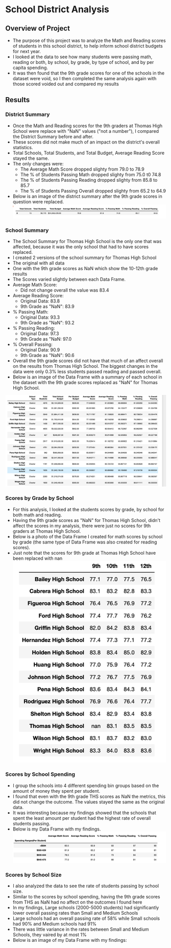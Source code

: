 # School District Analysis
## Overview of Project
* The purpose of this project was to analyze the Math and Reading scores of students in this school district, to help inform school district budgets for next year. 
* I looked at the data to see how many students were passing math, reading or both, by school, by grade, by type of school, and by per capita spending.  
* It was then found that the 9th grade scores for one of the schools in the dataset were void, so I then completed the same analysis again with those scored voided out and compared my results
## Results
### District Summary
* Once the Math and Reading scores for the 9th graders at Thomas High School were replace with "NaN" values ("not a number"), I compared the District Summary before and after.
* These scores did not make much of an impact on the district's overall statistics.  
* Total Schools, Total Students, and Total Budget, Average Reading Score stayed the same.
* The only changes were:
  * The Average Math Score dropped slighty from 79.0 to 78.9
  * The % of Students Passing Math dropped slighty from 75.0 t0 74.8
  * The % of Students Passing Reading dropped slighty from 85.8 to 85.7
  * The % of Students Passing Overall dropped slighty from 65.2 to 64.9
* Below is an image of the district summary after the 9th grade scores in question were replaced.
![](images/district_summary.png)
### School Summary
* The School Summary for Thomas High School is the only one that was affected, because it was the only school that had to have scores replaced.
* I created 2 versions of the school summary for Thomas High School
 * The original with all data
 * One with the 9th grade scores as NaN which show the 10-12th grade results
* The Scores varied slightly between each Data Frame.  
 * Average Math Score:
   * Did not change overall the value was 83.4
 * Average Reading Score:
   * Original Data: 83.8
   * 9th Grade as "NaN": 83.9
 * % Passing Math: 
   * Original Data: 93.3
   * 9th Grade as "NaN": 93.2
 * % Passing Reading:
   * Original Data: 97.3
   * 9th Grade as "NaN: 97.0
 * % Overall Passing:
   * Original Data: 90.9
   * 9th Grade as "NaN": 90.6
* Overall the 9th grade scores did not have that much of an affect overall on the results from Thomas High School.  The biggest changes in the data were only 0.3% less students passed reading and passed overall.
* Below is an image of the Data Frame with a summary of each school in the dataset with the 9th grade scores replaced as "NaN" for Thomas High School.

![](images/school_summary.png)

### Scores by Grade by School
 * For this analysis, I looked at the students scores by grade, by school for both math and reading.
 * Having the 9th grade scores as "NaN" for Thomas High School, didn't affect the scores in my analysis, there were just no scores for 9th graders at Thomas High School.
 * Below is a photo of the Data Frame I created for math scores by school by grade (the same type of Data Frame was also created for reading scores).
 * Just note that the scores for 9th grade at Thomas High School have been replaced with nan
 ![](images/by_grade_math.png)
 
 

### Scores by School Spending
 * I group the schools into 4 different spending bin groups based on the amount of money they spent per student. 
 * I found that even with the 9th grade THS scores as NaN the metrics, this did not change the outcome.  The values stayed the same as the original data.
 * It was interesting because my findings showed that the schools that spent the least amount per student had the highest rate of overall students passing.
 * Below is my Data Frame with my findings.
![](images/per_student_spending.png)

### Scores by School Size
 * I also analyzed the data to see the rate of students passing by school size.
 * Similar to the scores by school spending, having the 9th grade scores from THS as NaN had no affect on the outcomes I found here
 * In my findings, Large schools (2000-5000 students) had significantly lower overall passing rates than Small and Medium Schools
 * Large schools had an overall passing rate of 58% while Small schools had 90% and Medium schools had 91%
 * There was little variance in the rates between Small and Medium Schools, they vaired by at most 1%
 * Below is an image of my Data Frame with my findings:
 

  




 
